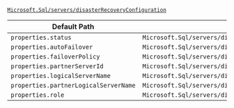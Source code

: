 [`Microsoft.Sql/servers/disasterRecoveryConfiguration`](https://docs.microsoft.com/en-us/azure/templates/microsoft.sql/servers/disasterrecoveryconfiguration)

| Default Path | Alias |
|---|---|
| `properties.status` | `Microsoft.Sql/servers/disasterRecoveryConfiguration/status` |
| `properties.autoFailover` | `Microsoft.Sql/servers/disasterRecoveryConfiguration/autoFailover` |
| `properties.failoverPolicy` | `Microsoft.Sql/servers/disasterRecoveryConfiguration/failoverPolicy` |
| `properties.partnerServerId` | `Microsoft.Sql/servers/disasterRecoveryConfiguration/partnerServerId` |
| `properties.logicalServerName` | `Microsoft.Sql/servers/disasterRecoveryConfiguration/logicalServerName` |
| `properties.partnerLogicalServerName` | `Microsoft.Sql/servers/disasterRecoveryConfiguration/partnerLogicalServerName` |
| `properties.role` | `Microsoft.Sql/servers/disasterRecoveryConfiguration/role` |

